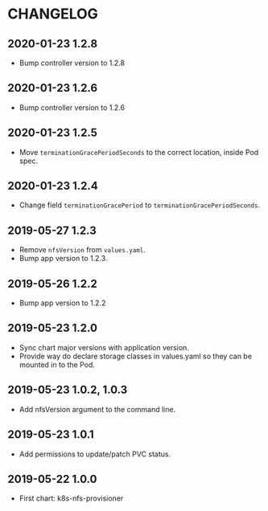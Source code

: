 # CHANGELOG

## 2020-01-23 1.2.8

* Bump controller version to 1.2.8

## 2020-01-23 1.2.6

* Bump controller version to 1.2.6

## 2020-01-23 1.2.5

* Move `terminationGracePeriodSeconds` to the correct location, inside Pod spec.

## 2020-01-23 1.2.4

* Change field `terminationGracePeriod` to `terminationGracePeriodSeconds`.

## 2019-05-27 1.2.3

* Remove `nfsVersion` from `values.yaml`.
* Bump app version to 1.2.3.

## 2019-05-26 1.2.2

* Bump app version to 1.2.2

## 2019-05-23 1.2.0

* Sync chart major versions with application version.
* Provide way do declare storage classes in values.yaml so they can be mounted in to the Pod.

## 2019-05-23 1.0.2, 1.0.3

* Add nfsVersion argument to the command line.

## 2019-05-23 1.0.1

* Add permissions to update/patch PVC status.

## 2019-05-22 1.0.0

* First chart: k8s-nfs-provisioner

